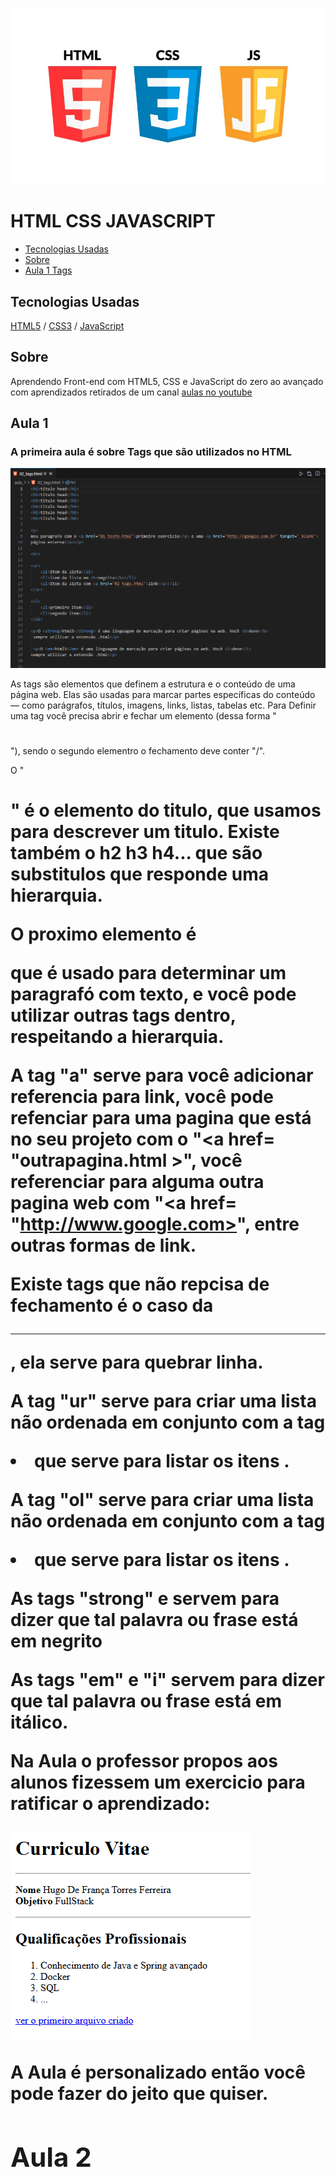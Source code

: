 ![imagem local](/imagens_readme/logo.jpg)



# HTML CSS JAVASCRIPT

  - [Tecnologias Usadas](#Tecnologias-Usadas)
  - [Sobre](#Sobre)
  - [Aula 1 Tags](#Aula-1)
  
  
## Tecnologias Usadas

[HTML5](https://pt.wikipedia.org/wiki/HTML5) /  [CSS3](https://pt.wikipedia.org/wiki/CSS3) / [JavaScript](https://pt.wikipedia.org/wiki/JavaScript)


## Sobre


Aprendendo Front-end com HTML5, CSS e JavaScript do zero ao avançado com aprendizados retirados de um canal [aulas no youtube](https://www.youtube.com/watch?v=0Pm6ex5HDGY&list=PL1dUY2RYa2RhNhm-QTuNIifVpc59wrpFP&index=1&ab_channel=Serliv) 


## Aula 1 


### A primeira aula é sobre Tags que são utilizados no HTML


![imagem local](imagens_readme/Aula_1/escrevendo_html_no_VSCode.png)


As tags são elementos que definem a estrutura e o conteúdo de uma página web. Elas são usadas para marcar partes específicas do conteúdo — como parágrafos, títulos, imagens, links, listas, tabelas etc. Para
Definir uma tag você precisa abrir e fechar um elemento (dessa forma "<h1></h2>"), sendo o segundo elementro o fechamento deve conter "/". 


O "<h1>" é o elemento do titulo, que usamos para descrever um titulo. Existe também o h2 h3 h4... que são substitulos que responde uma hierarquia.


O proximo elemento é <p> que é usado para determinar um paragrafó com texto, e você pode utilizar outras tags dentro, respeitando a hierarquia.

A tag "a" serve para você adicionar referencia para link, você pode refenciar para uma pagina que está no seu projeto com o "<a href= "outrapagina.html >", você referenciar para alguma outra pagina web com
"<a href= "http://www.google.com>", entre outras formas de link.

Existe tags que não repcisa de fechamento é o caso da <hr>, ela serve para quebrar linha.

A tag "ur" serve para criar uma lista não ordenada em conjunto com a tag <li> que serve para listar os itens .

A tag "ol" serve para criar uma lista não ordenada em conjunto com a tag <li> que serve para listar os itens .

As tags "strong" e <b> servem para dizer que tal palavra ou frase está em negrito

As tags "em" e "i" servem para dizer que tal palavra ou frase está em itálico.

Na Aula o professor propos aos alunos fizessem um exercicio para ratificar o aprendizado:


![imagem local](imagens_readme/Aula_1/exercio_proposto_sobre_tag.png)


A Aula é personalizado então você pode fazer do jeito que quiser.


## Aula 2

